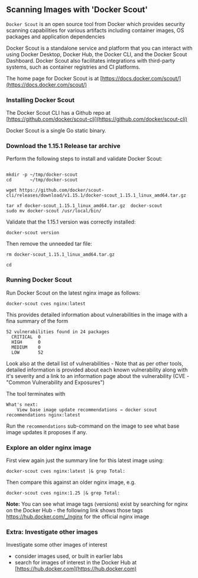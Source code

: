 
## Scanning Images with 'Docker Scout'

```Docker Scout``` is an open source tool from Docker which provides security scanning capabilities for various artifacts including container images, OS packages and application dependencies

Docker Scout is a standalone service and platform that you can interact with using Docker Desktop, Docker Hub, the Docker CLI, and the Docker Scout Dashboard. Docker Scout also facilitates integrations with third-party systems, such as container registries and CI platforms.

The home page for Docker Scout is at [https://docs.docker.com/scout/](https://docs.docker.com/scout/)


### Installing Docker Scout

The Docker Scout CLI has a Github repo at [https://github.com/docker/scout-cli](https://github.com/docker/scout-cli)

Docker Scout is a single Go static binary.

### Download the 1.15.1 Release tar archive

Perform the following steps to install and validate Docker Scout:

```

mkdir -p ~/tmp/docker-scout
cd       ~/tmp/docker-scout

wget https://github.com/docker/scout-cli/releases/download/v1.15.1/docker-scout_1.15.1_linux_amd64.tar.gz

tar xf docker-scout_1.15.1_linux_amd64.tar.gz  docker-scout
sudo mv docker-scout /usr/local/bin/

```

Validate that the 1.15.1 version was correctly installed:
```
docker-scout version
```

Then remove the unneeded tar file:
```
rm docker-scout_1.15.1_linux_amd64.tar.gz

cd
```

### Running Docker Scout

Run Docker Scout on the latest nginx image as follows:
```
docker-scout cves nginx:latest
```

This provides detailed information about vulnerabilities in the image with a fina summary of the form
```
52 vulnerabilities found in 24 packages
  CRITICAL  0
  HIGH      0
  MEDIUM    0
  LOW       52
```

Look also at the detail list of vulnerabilities - Note that as per other tools, detailed information is provided about each known vulnerability along with it's severity and a link to an information page about the vulnerability (CVE - "Common Vulnerability and Exposures")

The tool terminates with
```
What's next:
    View base image update recommendations → docker scout recommendations nginx:latest
```

Run the ```recommendations``` sub-command on the image to see what base image updates it proposes if any.


### Explore an older nginx image

First view again just the summary line for this latest image using:

```docker-scout cves nginx:latest |& grep Total:```

Then compare this against an older nginx image, e.g.

```docker-scout cves nginx:1.25 |& grep Total:```

**Note:** You can see what image tags (versions) exist by searching for nginx on the Docker Hub - the following link shows those tags <a href="https://hub.docker.com/_/nginx" > https://hub.docker.com/_/nginx </a> for the official nginx image

### Extra: Investigate other images

Investigate some other images of interest
- consider images used, or built in earlier labs
- search for images of interest in the Docker Hub at [https://hub.docker.com](https://hub.docker.com)

